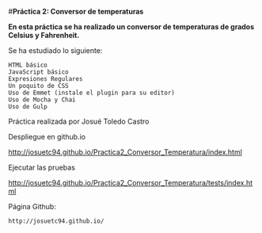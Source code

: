 #**Práctica 2: Conversor de temperaturas**

**En esta práctica se ha realizado un conversor de temperaturas de grados Celsius y Fahrenheit.**

Se ha estudiado lo siguiente:

    HTML básico
    JavaScript básico
    Expresiones Regulares
    Un poquito de CSS
    Uso de Emmet (instale el plugin para su editor)
    Uso de Mocha y Chai
    Uso de Gulp

Práctica realizada por Josué Toledo Castro

Despliegue en github.io

   http://josuetc94.github.io/Practica2_Conversor_Temperatura/index.html

Ejecutar las pruebas

   http://josuetc94.github.io/Practica2_Conversor_Temperatura/tests/index.html

Página Github:

    http://josuetc94.github.io/
